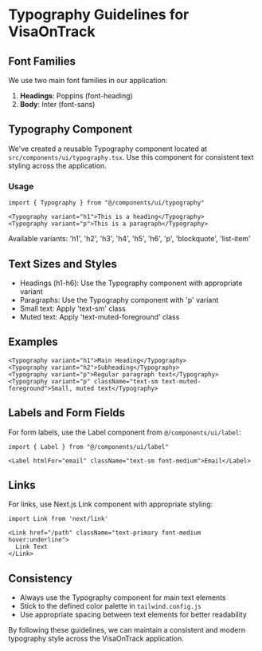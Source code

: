 # Typography Guidelines for VisaOnTrack

## Font Families

We use two main font families in our application:

1. **Headings**: Poppins (font-heading)
2. **Body**: Inter (font-sans)

## Typography Component

We've created a reusable Typography component located at `src/components/ui/typography.tsx`. Use this component for consistent text styling across the application.

### Usage

```tsx
import { Typography } from "@/components/ui/typography"

<Typography variant="h1">This is a heading</Typography>
<Typography variant="p">This is a paragraph</Typography>
```

Available variants: 'h1', 'h2', 'h3', 'h4', 'h5', 'h6', 'p', 'blockquote', 'list-item'

## Text Sizes and Styles

- Headings (h1-h6): Use the Typography component with appropriate variant
- Paragraphs: Use the Typography component with 'p' variant
- Small text: Apply 'text-sm' class
- Muted text: Apply 'text-muted-foreground' class

## Examples

```tsx
<Typography variant="h1">Main Heading</Typography>
<Typography variant="h2">Subheading</Typography>
<Typography variant="p">Regular paragraph text</Typography>
<Typography variant="p" className="text-sm text-muted-foreground">Small, muted text</Typography>
```

## Labels and Form Fields

For form labels, use the Label component from `@/components/ui/label`:

```tsx
import { Label } from "@/components/ui/label"

<Label htmlFor="email" className="text-sm font-medium">Email</Label>
```

## Links

For links, use Next.js Link component with appropriate styling:

```tsx
import Link from 'next/link'

<Link href="/path" className="text-primary font-medium hover:underline">
  Link Text
</Link>
```

## Consistency

- Always use the Typography component for main text elements
- Stick to the defined color palette in `tailwind.config.js`
- Use appropriate spacing between text elements for better readability

By following these guidelines, we can maintain a consistent and modern typography style across the VisaOnTrack application.